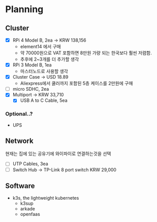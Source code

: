 # Planning

## Cluster

- [x] RPi 4 Model B, 2ea -> KRW 138,156
  * element14 에서 구매
  * 약 70000원으로 VAT 포함하면 8만원 가량 되는 한국보다 훨씬 저렴함.
  * 추후에 2~3개를 더 추가할 생각
- [x] RPi 3 Model B, 1ea
  * 마스터노드로 사용할 생각
- [x] Cluster Case -> USD 18.89
  * Aliexpress에서 쿨러까지 포함된 5층 케이스를 2만원에 구매 
- [ ] micro SDHC, 2ea
- [x] Multiport -> KRW 33,710
  - [x] USB A to C Cable, 5ea

### Optional..?

* UPS

## Network

현재는 집에 있는 공유기에 와이파이로 연결하는것을 선택

- [ ] UTP Cables, 3ea
- [ ] Switch Hub -> TP-Link 8 port switch KRW 29,000

## Software

* k3s, the lightweight kubernetes
  * k3sup
  * arkade
  * openfaas
